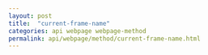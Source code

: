 ```yaml
---
layout: post
title:  "current-frame-name"
categories: api webpage webpage-method
permalink: api/webpage/method/current-frame-name.html
---
```


